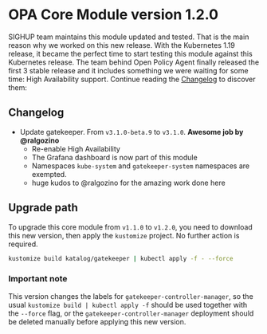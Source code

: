 # OPA Core Module version 1.2.0

SIGHUP team maintains this module updated and tested. That is the main reason why we worked on this new release.
With the Kubernetes 1.19 release, it became the perfect time to start testing this module against this Kubernetes
release. The team behind Open Policy Agent finally released the first 3 stable release and it includes something we
were waiting for some time: High Availability support.
Continue reading the [Changelog](#changelog) to discover them:

## Changelog

- Update gatekeeper. From `v3.1.0-beta.9` to `v3.1.0`. **Awesome job by @ralgozino**
  - Re-enable High Availability
  - The Grafana dashboard is now part of this module
  - Namespaces `kube-system` and `gatekeeper-system` namespaces are exempted.
  - huge kudos to @ralgozino for the amazing work done here


## Upgrade path

To upgrade this core module from `v1.1.0` to `v1.2.0`, you need to download this new version, then apply the
`kustomize` project. No further action is required.

```bash
kustomize build katalog/gatekeeper | kubectl apply -f - --force
```

### Important note

This version changes the labels for `gatekeeper-controller-manager`, so the usual `kustomize build | kubectl apply -f`
should be used together with the `--force` flag, or the `gatekeeper-controller-manager` deployment should be deleted
manually before applying this new version.
